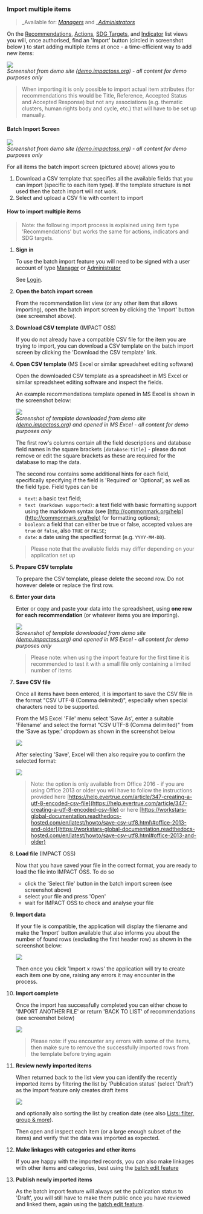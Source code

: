 ### Import multiple items

> _Available for: _[_Managers_](/managers/manager.md)_ and _[_Administrators_](/admins/admin.md)

On the [Recommendations](/visitors/recommendations.md), [Actions](/visitors/actions.md), [SDG Targets](/visitors/sdg-targets.md), and [Indicator](/visitors/indicators.md) list views you will, once authorised, find an 'Import' button \(circled in screenshot below \) to start adding multiple items at once - a time-efficient way to add new items:

![](/assets/m-action-import.png)  
_Screenshot from demo site \(_[_demo.impactoss.org_](https://demo.impactoss.org)_\) - all content for demo purposes only_

> When importing it is only possible to import actual item attributes \(for recommendations this would be Title, Reference, Accepted Status and Accepted Response\) but not any associations \(e.g. thematic clusters, human rights body and cycle, etc.\) that will have to be set up manually.

#### Batch Import Screen

![](/assets/m-batch-import.png)  
_Screenshot from demo site \(_[_demo.impactoss.org_](https://demo.impactoss.org)_\) - all content for demo purposes only_

For all items the batch import screen \(pictured above\) allows you to  
1. Download a CSV template that specifies all the available fields that you can import \(specific to each item type\). If the template structure is not used then the batch import will not work.  
2. Select and upload a CSV file with content to import

#### How to import multiple items

> Note: the following import process is explained using item type 'Recommendations' but works the same for actions, indicators and SDG targets.

1. **Sign in**

   To use the batch import feature you will need to be signed with a user account of type [Manager](/managers/manager.md) or [Administrator](/admins/admin.md)

   See [Login](guests/login.md).

2. **Open the batch import screen**

   From the recommendation list view \(or any other item that allows importing\), open the batch import screen by clicking the 'Import' button \(see screenshot above\).

3. **Download CSV template** \(IMPACT OSS\)

   If you do not already have a compatible CSV file for the item you are trying to import, you can download a CSV template on the batch import screen by clicking the 'Download the CSV template' link.

4. **Open CSV template** \(MS Excel or similar spreadsheet editing software\)

   Open the downloaded CSV template as a spreadsheet in MS Excel or similar spreadsheet editing software and inspect the fields.

   An example recommendations template opened in MS Excel is shown in the screenshot below:

   ![](/assets/import-rec-template.png)  
   _Screenshot of template downloaded from demo site \(_[_demo.impactoss.org_](https://demo.impactoss.org)_\) and opened in MS Excel - all content for demo purposes only_

   The first row's columns contain all the field descriptions and database field names in the square brackets `[database:title]` - please do not remove or edit the square brackets as these are required for the database to map the data.

   The second row contains some additional hints for each field, specifically specifying if the field is 'Required' or 'Optional', as well as the field type. Field types can be

   * `text`: a basic text field;
   * `text (markdown supported)`: a text field with basic formatting support using the markdown syntax \(see [http://commonmark.org/help](http://commonmark.org/help) for formatting options\);
   * `boolean`: a field that can either be true or false, accepted values are `true` or `false`, also `TRUE` or `FALSE`;
   * `date`: a date using the specified format \(e.g. `YYYY-MM-DD`\).

   > Please note that the available fields may differ depending on your application set up

5. **Prepare CSV template**

   To prepare the CSV template, please delete the second row. Do not however delete or replace the first row.

6. **Enter your data**

   Enter or copy and paste your data into the spreadsheet, using **one row for each recommendation** \(or whatever items you are importing\).

   ![](/assets/import-rec-editing.png)  
   _Screenshot of template downloaded from demo site \(_[_demo.impactoss.org_](https://demo.impactoss.org)_\) and opened in MS Excel - all content for demo purposes only_

   > Please note: when using the import feature for the first time it is recommended to test it with a small file only containing a limited number of items

7. **Save CSV file**

   Once all items have been entered, it is important to save the CSV file in the format "CSV UTF-8 \(Comma delimited\)", especially when special characters need to be supported.

   From the MS Excel 'File' menu select 'Save As', enter a suitable 'Filename' and select the format "CSV UTF-8 \(Comma delimited\)" from the 'Save as type:' dropdown as shown in the screenshot below

   ![](/assets/import-rec-save-csv.png)

   After selecting 'Save', Excel will then also require you to confirm the selected format:

   ![](/assets/import-rec-save-csv-confirm.png)

   > Note: the option is only available from Office 2016 - if you are using Office 2013 or older you will have to follow the instructions provided here  [https://help.evertrue.com/article/347-creating-a-utf-8-encoded-csv-file](https://help.evertrue.com/article/347-creating-a-utf-8-encoded-csv-file) or here [https://workstars-global-documentation.readthedocs-hosted.com/en/latest/howto/save-csv-utf8.html\#office-2013-and-older](https://workstars-global-documentation.readthedocs-hosted.com/en/latest/howto/save-csv-utf8.html#office-2013-and-older)

8. **Load file** \(IMPACT OSS\)

   Now that you have saved your file in the correct format, you are ready to load the file into IMPACT OSS. To do so

   * click the 'Select file' button in the batch import screen \(see screenshot above\)
   * select your file and press 'Open'
   * wait for IMPACT OSS to check and analyse your file

9. **Import data**

   If your file is compatible, the application will display the filename and make the 'Import' button available that also informs you about the number of found rows \(excluding the first header row\) as shown in the screenshot below:

   ![](/assets/import-rec-import.png)

   Then once you click 'Import x rows' the application will try to create each item one by one, raising any errors it may encounter in the process.

10. **Import complete**

    Once the import has successfully completed you can either chose to 'IMPORT ANOTHER FILE' or return 'BACK TO LIST' of recommendations \(see screenshot below\)

    ![](/assets/import-rec-import-success.png)

    > Please note: if you encounter any errors with some of the items, then make sure to remove the successfully imported rows from the template before trying again

11. **Review newly imported items**

    When returned back to the list view you can identify the recently imported items by filtering the list by 'Publication status' \(select 'Draft'\) as the import feature only creates draft items

    ![](/assets/import-recs-listafterimport.png)

    and optionally also sorting the list by creation date \(see also [Lists: filter, group & more](visitors/lists.md)\).

    Then open and inspect each item \(or a large enough subset of the items\) and verify that the data was imported as expected.

12. **Make linkages with categories and other items**

    If you are happy with the imported records, you can also make linkages with other items and categories, best using the [batch edit feature](managers/batch-edit.md)

13. **Publish newly imported items**

    As the batch import feature will always set the publication status to 'Draft', you will still have to make them public once you have reviewed and linked them, again using the [batch edit feature](managers/batch-edit.md).



